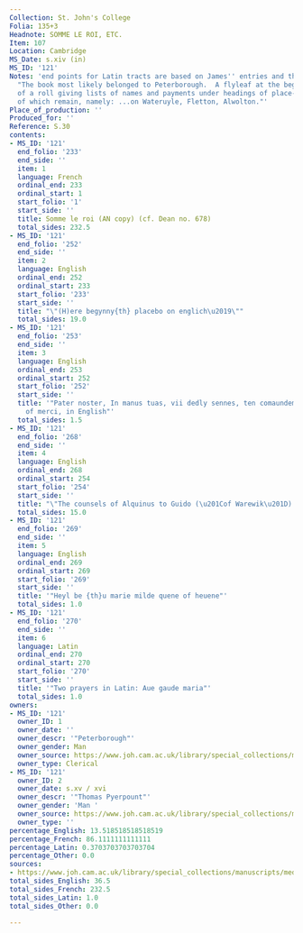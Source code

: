 ```yaml
---
Collection: St. John's College
Folia: 135+3
Headnote: SOMME LE ROI, ETC.
Item: 107
Location: Cambridge
MS_Date: s.xiv (in)
MS_ID: '121'
Notes: 'end points for Latin tracts are based on James'' entries and therefore approximate;
  "The book most likely belonged to Peterborough.  A flyleaf at the beginning is part
  of a roll giving lists of names and payments under headings of place-names, three
  of which remain, namely: ...on Wateruyle, Fletton, Alwolton."'
Place_of_production: ''
Produced_for: ''
Reference: S.30
contents:
- MS_ID: '121'
  end_folio: '233'
  end_side: ''
  item: 1
  language: French
  ordinal_end: 233
  ordinal_start: 1
  start_folio: '1'
  start_side: ''
  title: Somme le roi (AN copy) (cf. Dean no. 678)
  total_sides: 232.5
- MS_ID: '121'
  end_folio: '252'
  end_side: ''
  item: 2
  language: English
  ordinal_end: 252
  ordinal_start: 233
  start_folio: '233'
  start_side: ''
  title: "\"(H)ere begynny{th} placebo on englich\u2019\""
  total_sides: 19.0
- MS_ID: '121'
  end_folio: '253'
  end_side: ''
  item: 3
  language: English
  ordinal_end: 253
  ordinal_start: 252
  start_folio: '252'
  start_side: ''
  title: '"Pater noster, In manus tuas, vii dedly sennes, ten comaundemens, vii werkes
    of merci, in English"'
  total_sides: 1.5
- MS_ID: '121'
  end_folio: '268'
  end_side: ''
  item: 4
  language: English
  ordinal_end: 268
  ordinal_start: 254
  start_folio: '254'
  start_side: ''
  title: "\"The counsels of Alquinus to Guido (\u201Cof Warewik\u201D) in English\""
  total_sides: 15.0
- MS_ID: '121'
  end_folio: '269'
  end_side: ''
  item: 5
  language: English
  ordinal_end: 269
  ordinal_start: 269
  start_folio: '269'
  start_side: ''
  title: '"Heyl be {th}u marie milde quene of heuene"'
  total_sides: 1.0
- MS_ID: '121'
  end_folio: '270'
  end_side: ''
  item: 6
  language: Latin
  ordinal_end: 270
  ordinal_start: 270
  start_folio: '270'
  start_side: ''
  title: '"Two prayers in Latin: Aue gaude maria"'
  total_sides: 1.0
owners:
- MS_ID: '121'
  owner_ID: 1
  owner_date: ''
  owner_descr: '"Peterborough"'
  owner_gender: Man
  owner_source: https://www.joh.cam.ac.uk/library/special_collections/manuscripts/medieval_manuscripts/medman/S_30.htm
  owner_type: Clerical
- MS_ID: '121'
  owner_ID: 2
  owner_date: s.xv / xvi
  owner_descr: '"Thomas Pyerpount"'
  owner_gender: 'Man '
  owner_source: https://www.joh.cam.ac.uk/library/special_collections/manuscripts/medieval_manuscripts/medman/S_30.htm
  owner_type: ''
percentage_English: 13.518518518518519
percentage_French: 86.1111111111111
percentage_Latin: 0.3703703703703704
percentage_Other: 0.0
sources:
- https://www.joh.cam.ac.uk/library/special_collections/manuscripts/medieval_manuscripts/medman/S_30.htm
total_sides_English: 36.5
total_sides_French: 232.5
total_sides_Latin: 1.0
total_sides_Other: 0.0

---
```

